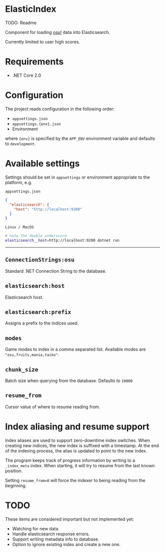# ElasticIndex

TODO: Readme

Component for loading [osu!](https://osu.ppy.sh) data into Elasticsearch.

Currently limited to user high scores.

# Requirements

- .NET Core 2.0


# Configuration

The project reads configuration in the following order:
- `appsettings.json`
- `appsettings.{env}.json`
- Environment

where `{env}` is specified by the `APP_ENV` environment variable and defaults to `development`.

# Available settings

Settings should be set in `appsettings` or environment appropriate to the platform, e.g.

`appsettings.json`
```json
{
  "elasticsearch": {
    "host": "http://localhost:9200"
  }
}
```

`Linux / MacOS`
```sh
# note the double underscore
elasticsearch__host=http://localhost:9200 dotnet run
```

---

## `ConnectionStrings:osu`
Standard .NET Connection String to the database.


## `elasticsearch:host`
Elasticsearch host.


## `elasticsearch:prefix`
Assigns a prefix to the indices used.


## `modes`
Game modes to index in a comma separated list.
Available modes are `"osu,fruits,mania,taiko"`.


## `chunk_size`
Batch size when querying from the database.
Defaults to `10000`


## `resume_from`
Cursor value of where to resume reading from.


# Index aliasing and resume support
Index aliases are used to support zero-downtime index switches.
When creating new indices, the new index is suffixed with a timestamp.
At the end of the indexing process, the alias is updated to point to the new index.

The program keeps track of progress information by writing to a `_index_meta` index. When starting, it will try to resume from the last known position.

Setting `resume_from=0` will force the indexer to being reading from the beginning.


# TODO
These items are considered important but not implemented yet:
- Watching for new data.
- Handle elasticsearch response errors.
- Support writing metadata info to database.
- Option to ignore existing index and create a new one.
